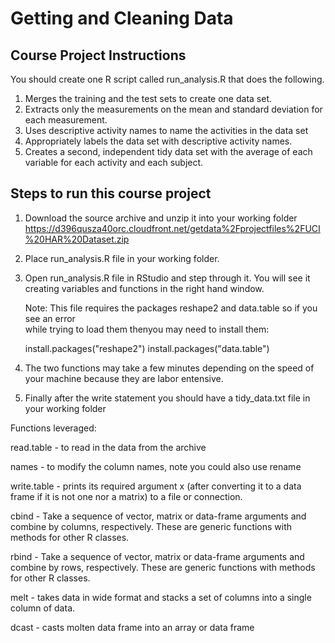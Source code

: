 # Getting and Cleaning Data

## Course Project Instructions

You should create one R script called run_analysis.R that does the following.

1. Merges the training and the test sets to create one data set.
2. Extracts only the measurements on the mean and standard deviation for each measurement.
3. Uses descriptive activity names to name the activities in the data set
4. Appropriately labels the data set with descriptive activity names.
5. Creates a second, independent tidy data set with the average of each variable for each activity and each subject.

## Steps to run this course project

1.  Download the source archive and unzip it into your working folder
https://d396qusza40orc.cloudfront.net/getdata%2Fprojectfiles%2FUCI%20HAR%20Dataset.zip 

2.  Place run_analysis.R file in your working folder.

3.  Open run_analysis.R file in RStudio and step through it. You will see it creating
    variables and functions in the right hand window.
    
    Note:  This file requires the packages reshape2 and data.table so if you see an error   
    while trying to load them thenyou may need to install them:
      
    install.packages("reshape2")
    install.packages("data.table")

4.  The two functions may take a few minutes depending on the speed of your machine because they 
    are labor entensive.

5.  Finally after the write statement you should have a tidy_data.txt file in your working folder



Functions leveraged:

read.table -  to read in the data from the archive

names - to modify the column names, note you could also use rename

write.table - prints its required argument x (after converting it to a data frame if it is not one nor a matrix) to a file or connection.

cbind - Take a sequence of vector, matrix or data-frame arguments and combine by columns, respectively. These are generic functions with methods for other R classes.

rbind - Take a sequence of vector, matrix or data-frame arguments and combine by rows, respectively. These are generic functions with methods for other R classes.

melt - takes data in wide format and stacks a set of columns into a single column of data.

dcast - casts molten data frame into an array or data frame